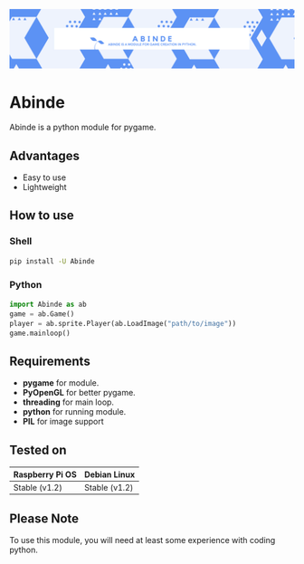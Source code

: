 ![](Abinde.png)
# Abinde

Abinde is a python module for pygame.

## Advantages

- Easy to use
- Lightweight

## How to use

### Shell

```sh
pip install -U Abinde
```

### Python

```python
import Abinde as ab
game = ab.Game()
player = ab.sprite.Player(ab.LoadImage("path/to/image"))
game.mainloop()
```

## Requirements

- __pygame__ for module.
- __PyOpenGL__ for better pygame.
- __threading__ for main loop.
- __python__ for running module.
- __PIL__ for image support

## Tested on

| Raspberry Pi OS | Debian Linux    |
|-----------------|-----------------|
| Stable (v1.2)   | Stable (v1.2)   |

## Please Note

To use this module, you will need at least some experience with coding python.

